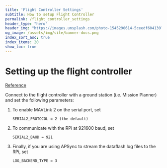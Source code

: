 ```yaml
---
title: 'Flight Controller Settings'
subtitle: How to setup Flight Controller
permalink: /flight_controller_settings
header_type: "hero"
header_img: "https://images.unsplash.com/photo-1545290614-5ceedf604139?ixlib=rb-1.2.1&ixid=eyJhcHBfaWQiOjEyMDd9&auto=format&fit=crop&w=1200&q=60"
og_image: /assets/img/site/banner-docs.png
index_sort_asc: true
index_items: 20
show_toc: true
---
```


# Setting up the flight controller
[Reference](https://ardupilot.org/dev/docs/raspberry-pi-via-mavlink.html)

Connect to the flight controller with a ground station (i.e. Mission Planner) and set the following parameters:

1. To enable MAVLink 2 on the serial port, set

    ``` 
    SERIAL2_PROTOCOL = 2 (the default)
    ```

2.  To communicate with the RPi at 921600 baud, set

    ```
    SERIAL2_BAUD = 921
    ```

3.  Finally, if you are using APSync to stream the dataflash log files to the RPi, set

    ```
    LOG_BACKEND_TYPE = 3
    ```